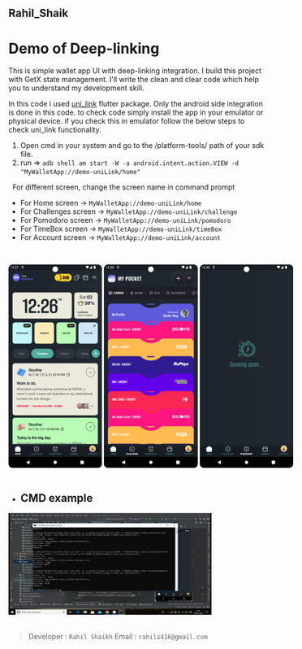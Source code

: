 ## Rahil_Shaik

<h1>Demo of Deep-linking</h1> 


<p>
This is simple wallet app UI with deep-linking integration.
I build this project with GetX state management.
I'll write the clean and clear code which help you to understand my development skill.
</p>

In this code i used <a href="https://pub.dev/packages/uni_links">uni_link</a> flutter package. Only the android side integration is done in this code.
to check code simply install the app in your emulator or physical device.
if you check this in emulator follow the below steps to check uni_link functionality.
&nbsp;
1) Open cmd in your system and go to the /platform-tools/ path of your sdk file.
2) run => ```adb shell am start -W -a android.intent.action.VIEW -d "MyWalletApp://demo-uniLink/home"```

 &nbsp;
 For different screen, change the screen name in command prompt
 &nbsp;
- For Home screen -> ```MyWalletApp://demo-uniLink/home```
- For Challenges screen -> ```MyWalletApp://demo-uniLink/challenge```
- For Pomodoro screen -> ```MyWalletApp://demo-uniLink/pomodoro```
- For TimeBox screen -> ```MyWalletApp://demo-uniLink/timeBox```
- For Account screen -> ```MyWalletApp://demo-uniLink/account```

&nbsp;
  <div style="display: flex; flex-direction: row;">
        <img src="images/Screen1.png" alt="Screen 1" width="185" height="400"> &nbsp;
        <img src="images/Screen2.png" alt="Screen 2" width="185" height="400"> &nbsp;
        <img src="images/Screen3.png" alt="Screen 3" width="185" height="400"> &nbsp;
    </div>
&nbsp; 

- ## CMD example
<div>
    <img src="images/img_cmdOfUniLink.png" alt="img_cmdOfUniLink" width="400" height="200">
</div>
&nbsp;
&nbsp;

> Developer : ```Rahil Shaikh```
> Email : ```rahils416@gmail.com```

   
